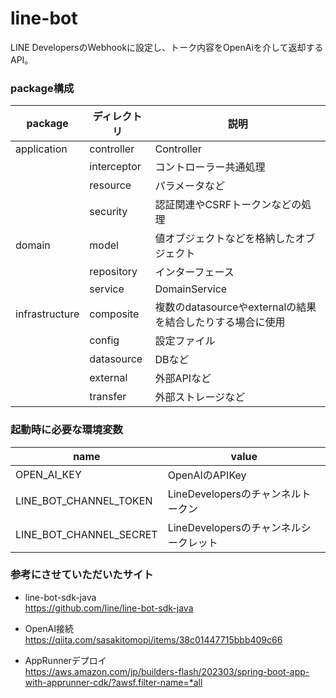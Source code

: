 # line-bot
LINE DevelopersのWebhookに設定し、トーク内容をOpenAiを介して返却するAPI。

### package構成

| package        | ディレクトリ      | 説明                                     |
|----------------|-------------|----------------------------------------|
| application    | controller  | Controller                             |
|                | interceptor | コントローラー共通処理                            |
|                | resource    | パラメータなど                                |
|                | security    | 認証関連やCSRFトークンなどの処理                     |
| domain         | model       | 値オブジェクトなどを格納したオブジェクト                   |
|                | repository  | インターフェース                               |
|                | service     | DomainService                          |
| infrastructure | composite   | 複数のdatasourceやexternalの結果を結合したりする場合に使用 |
|                | config      | 設定ファイル                                 |
|                | datasource  | DBなど                                   |
|                | external    | 外部APIなど                                |
|                | transfer    | 外部ストレージなど                              |

### 起動時に必要な環境変数
| name                    | value                      |
|-------------------------|----------------------------|
| OPEN_AI_KEY             | OpenAIのAPIKey              |
| LINE_BOT_CHANNEL_TOKEN  | LineDevelopersのチャンネルトークン   |
| LINE_BOT_CHANNEL_SECRET | LineDevelopersのチャンネルシークレット |

### 参考にさせていただいたサイト

- line-bot-sdk-java<br>
  https://github.com/line/line-bot-sdk-java

- OpenAI接続<br>
  https://qiita.com/sasakitomopi/items/38c01447715bbb409c66

- AppRunnerデプロイ<br>
  https://aws.amazon.com/jp/builders-flash/202303/spring-boot-app-with-apprunner-cdk/?awsf.filter-name=*all
